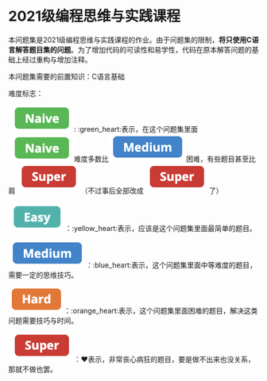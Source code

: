 # 2021级编程思维与实践课程

本问题集是2021级编程思维与实践课程的作业。由于问题集的限制，**将只使用C语言解答题目集的问题**。为了增加代码的可读性和易学性，代码在原本解答问题的基础上经过重构与增加注释。

本问题集需要的前置知识：C语言基础

难度标志：

<img src="../../.gitbook/assets/image (2).png" alt="" data-size="line">: :green\_heart:表示，在这个问题集里面<img src="../../.gitbook/assets/image (2).png" alt="" data-size="line">难度多数比<img src="../../.gitbook/assets/image (4).png" alt="" data-size="line">困难，有些题目甚至比肩<img src="../../.gitbook/assets/image (3).png" alt="" data-size="line">（不过事后全部改成<img src="../../.gitbook/assets/image (3).png" alt="" data-size="line">了）

<img src="../../.gitbook/assets/image (1).png" alt="" data-size="line">：:yellow\_heart:表示，应该是这个问题集里面最简单的题目。

<img src="../../.gitbook/assets/image (4).png" alt="" data-size="line">：:blue\_heart:表示，这个问题集里面中等难度的题目，需要一定的思维技巧。

<img src="../../.gitbook/assets/image.png" alt="" data-size="line">：:orange\_heart:表示，这个问题集里面困难的题目，解决这类问题需要技巧与时间。

<img src="../../.gitbook/assets/image (3).png" alt="" data-size="line">：:heart:表示，非常丧心病狂的题目，要是做不出来也没关系，那就不做也罢。

